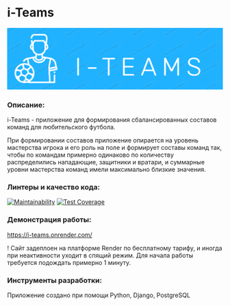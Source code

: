 # i-Teams
![Logo](/rooky_teams/static/logo2.png)

### Описание:
i-Teams - приложение для формирования сбалансированных составов команд для любительского футбола.

При формировании составов приложение опирается на уровень мастерства игрока и его роль на поле и формирует составы команд так, чтобы по командам примерно одинаково по количеству распределились нападающие, защитники и вратари, и суммарные уровни мастерства команд имели максимально близкие значения.

### Линтеры и качество кода:
[![Maintainability](https://api.codeclimate.com/v1/badges/a6b8e58aa6182b92136a/maintainability)](https://codeclimate.com/github/AIGelios/rookyteams/maintainability)
[![Test Coverage](https://api.codeclimate.com/v1/badges/a6b8e58aa6182b92136a/test_coverage)](https://codeclimate.com/github/AIGelios/rookyteams/test_coverage)

### Демонстрация работы:
https://i-teams.onrender.com/

! Сайт задеплоен на платформе Render по бесплатному тарифу, и иногда при неактивности уходит в спящий режим. Для начала работы требуется подождать примерно 1 минуту.

### Инструменты разработки:
Приложение создано при помощи Python, Django, PostgreSQL

